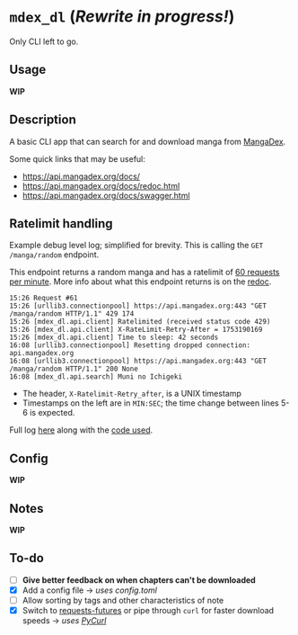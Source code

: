 # `mdex_dl` (_Rewrite in progress!_)

Only CLI left to go.

## Usage

**WIP**

## Description

A basic CLI app that can search for and download manga from [MangaDex](https://mangadex.org).

Some quick links that may be useful:

- https://api.mangadex.org/docs/
- https://api.mangadex.org/docs/redoc.html
- https://api.mangadex.org/docs/swagger.html

## Ratelimit handling

Example debug level log; simplified for brevity. This is calling the `GET /manga/random` endpoint.

This endpoint returns a random manga and has a ratelimit of [60 requests per minute](https://api.mangadex.org/docs/2-limitations/#endpoint-specific-rate-limits). More info about what this endpoint returns is on the [redoc](https://api.mangadex.org/docs/redoc.html#tag/Manga/operation/get-manga-random).

```
15:26 Request #61
15:26 [urllib3.connectionpool] https://api.mangadex.org:443 "GET /manga/random HTTP/1.1" 429 174
15:26 [mdex_dl.api.client] Ratelimited (received status code 429)
15:26 [mdex_dl.api.client] X-RateLimit-Retry-After = 1753190169
15:26 [mdex_dl.api.client] Time to sleep: 42 seconds
16:08 [urllib3.connectionpool] Resetting dropped connection: api.mangadex.org
16:08 [urllib3.connectionpool] https://api.mangadex.org:443 "GET /manga/random HTTP/1.1" 200 None
16:08 [mdex_dl.api.search] Muni no Ichigeki
```

- The header, `X-Ratelimit-Retry_after`, is a UNIX timestamp
- Timestamps on the left are in `MIN:SEC`; the time change between lines 5-6 is expected.

Full log [here](https://gist.github.com/hachispin/845e71905a2ae6e4c0be989ea07a8750) along with the [code used](https://gist.github.com/hachispin/5b6895ae2c7fd02774352f3c789829be).

## Config

**WIP**

## Notes

**WIP**

## To-do

- [ ] **Give better feedback on when chapters can't be downloaded**
- [x] Add a config file &rarr; _uses config.toml_
- [ ] Allow sorting by tags and other characteristics of note
- [x] Switch to [requests-futures](https://github.com/ross/requests-futures) or pipe through `curl` for faster download speeds &rarr; _uses [PyCurl](https://github.com/pycurl/pycurl)_
